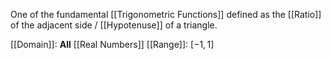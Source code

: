 One of the fundamental [[Trigonometric Functions]] defined as the [[Ratio]] of the adjacent side /  [[Hypotenuse]] of a triangle.

[[Domain]]: **All** [[Real Numbers]]
[[Range]]: $[-1,1]$